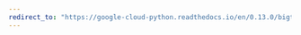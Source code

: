 ```yaml
---
redirect_to: "https://google-cloud-python.readthedocs.io/en/0.13.0/bigtable-column-family.html"
---
```

